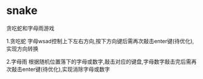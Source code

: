 # snake
贪吃蛇和字母雨游戏

1.贪吃蛇
  字母wsad控制上下左右方向,按下方向键后需再次敲击enter键(待优化),实现方向转换
  
2.字母雨
  根据随机位置落下的字母或数字,敲击对应的键盘,字母数字敲击完后需再次敲击enter键(待优化),实现消除字母或数字
